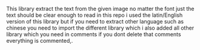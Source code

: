 This library extract the text from the given image no matter the font just the text should be clear enough to read in this repo i used the latin/English version of this library
but if you need to extract other language such as chinese you need to import the different library which i also added all other library which you need in comments if you dont delete that comments 
everything is commented,.